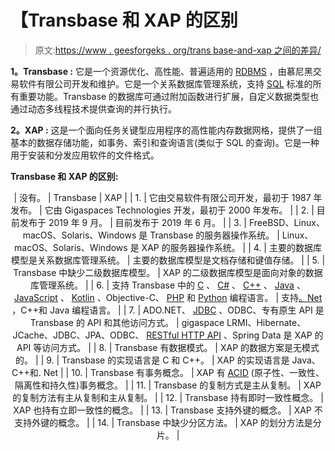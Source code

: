 # 【Transbase 和 XAP 的区别

> 原文:[https://www . geesforgeks . org/trans base-and-xap 之间的差异/](https://www.geeksforgeeks.org/difference-between-transbase-and-xap/)

**1。Transbase :**
它是一个资源优化、高性能、普遍适用的 [RDBMS](https://www.geeksforgeeks.org/rdbms-architecture/) ，由慕尼黑交易软件有限公司开发和维护。它是一个关系数据库管理系统，支持 [SQL](https://www.geeksforgeeks.org/sql-tutorial/) 标准的所有重要功能。Transbase 的数据库可通过附加函数进行扩展，自定义数据类型也通过动态多线程技术提供查询的并行执行。

**2。XAP :**
这是一个面向任务关键型应用程序的高性能内存数据网格，提供了一组基本的数据存储功能，如事务、索引和查询语言(类似于 SQL 的查询)。它是一种用于安装和分发应用软件的文件格式。

**Transbase 和 XAP 的区别:**

<center>

| 没有。 | Transbase | XAP |
| 1. | 它由交易软件有限公司开发，最初于 1987 年发布。 | 它由 Gigaspaces Technologies 开发，最初于 2000 年发布。 |
| 2. | 目前发布于 2019 年 9 月。 | 目前发布于 2019 年 6 月。 |
| 3. | FreeBSD、Linux、macOS、Solaris、Windows 是 Transbase 的服务器操作系统。 | Linux、macOS、Solaris、Windows 是 XAP 的服务器操作系统。 |
| 4. | 主要的数据库模型是关系数据库管理系统。 | 主要的数据库模型是文档存储和键值存储。 |
| 5. | Transbase 中缺少二级数据库模型。 | XAP 的二级数据库模型是面向对象的数据库管理系统。 |
| 6. | 支持 Transbase 中的 [C](https://www.geeksforgeeks.org/c-programming-language/) 、 [C#](https://www.geeksforgeeks.org/csharp-programming-language/) 、 [C++](https://www.geeksforgeeks.org/c-plus-plus/) 、 [Java](https://www.geeksforgeeks.org/java/) 、 [JavaScript](https://www.geeksforgeeks.org/javascript-tutorial/) 、 [Kotlin](https://www.geeksforgeeks.org/kotlin-programming-language/) 、Objective-C、 [PHP](https://www.geeksforgeeks.org/php/) 和 [Python](https://www.geeksforgeeks.org/python-programming-language/) 编程语言。 | 支持[。Net](https://www.geeksforgeeks.org/introduction-to-net-framework/) ，C++和 Java 编程语言。 |
| 7. | ADO.NET、 [JDBC](https://www.geeksforgeeks.org/introduction-to-jdbc/) 、ODBC、专有原生 API 是 Transbase 的 API 和其他访问方式。 | gigaspace LRMI、Hibernate、JCache、JDBC、JPA、ODBC、 [RESTful HTTP API](https://www.geeksforgeeks.org/rest-api-introduction/) 、Spring Data 是 XAP 的 API 等访问方式。 |
| 8. | Transbase 有数据模式。 | XAP 的数据方案是无模式的。 |
| 9. | Transbase 的实现语言是 C 和 C++。 | XAP 的实现语言是 Java、C++和. Net |
| 10. | Transbase 有事务概念。 | XAP 有 [ACID](https://www.geeksforgeeks.org/acid-properties-in-dbms/) (原子性、一致性、隔离性和持久性)事务概念。 |
| 11. | Transbase 的复制方式是主从复制。 | XAP 的复制方法有主从复制和主从复制。 |
| 12. | Transbase 持有即时一致性概念。 | XAP 也持有立即一致性的概念。 |
| 13. | Transbase 支持外键的概念。 | XAP 不支持外键的概念。 |
| 14. | Transbase 中缺少分区方法。 | XAP 的划分方法是分片。 |

</center>